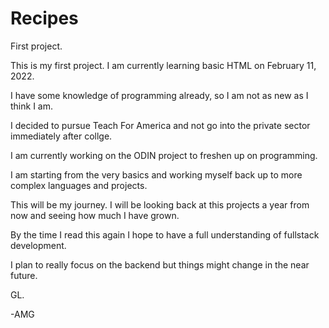 # Recipes
First project. 

This is my first project. I am currently learning basic HTML on February 11, 2022. 

I have some knowledge of programming already, so I am not as new as I think I am. 

I decided to pursue Teach For America and not go into the private sector immediately after collge. 

I am currently working on the ODIN project to freshen up on programming. 

I am starting from the very basics and working myself back up to more complex languages and projects. 

This will be my journey. I will be looking back at this projects a year from now and seeing how much I have grown. 

By the time I read this again I hope to have a full understanding of fullstack development. 

I plan to really focus on the backend but things might change in the near future. 

GL. 

-AMG  
